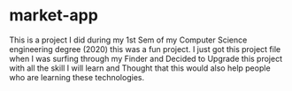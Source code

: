 # market-app
This is a project I did during my 1st Sem of my Computer Science engineering degree (2020) this was a fun project. I just got this project file when I was surfing through my Finder and Decided to Upgrade this project with all the skill I will learn and Thought that this would also help people who are learning these technologies.
